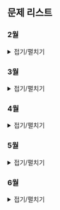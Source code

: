 ## 문제 리스트

### 2월
<details>
<summary>접기/펼치기</summary>

> 2월 29일 - 
<a href="https://school.programmers.co.kr/learn/courses/30/lessons/136798" target="_blank">기사단원의 무기</a>

</details>

### 3월
<details>
<summary>접기/펼치기</summary>

> 3월 1일 - Level1 -
<a href="https://school.programmers.co.kr/learn/courses/30/lessons/77484" target="_blank">로또의 최고 순위와 최저 순위</a>

> 3월 2일 - Level1 -
<a href="https://school.programmers.co.kr/learn/courses/30/lessons/161989" target="_blank">덧칠하기</a>

> 3월 3일 - Level2 -
<a href="https://school.programmers.co.kr/learn/courses/30/lessons/70129" target="_blank">이진 변환 반복하기</a>

> 3월 4일 - Level1 -
<a href="https://school.programmers.co.kr/learn/courses/30/lessons/131128" target="_blank">숫자 짝꿍</a>

> 3월 5일 - Level1 -
<a href="https://school.programmers.co.kr/learn/courses/30/lessons/160586" target="_blank">대충 만든 자판</a>

> 3월 6일 - Level1 -
<a href="https://school.programmers.co.kr/learn/courses/30/lessons/64061" target="_blank">크레인 인형뽑기 게임</a>

> 3월 7일 - Level1 -
<a href="https://school.programmers.co.kr/learn/courses/30/lessons/150370" target="_blank">개인정보 수집 유효기간</a>

> 3월 8일 - Level2 -
<a href="https://school.programmers.co.kr/learn/courses/30/lessons/12911" target="_blank">다음 큰 숫자</a>

> 3월 11일 - Level2 -
<a href="https://school.programmers.co.kr/learn/courses/30/lessons/12945" target="_blank">피보나치 수</a>

> 3월 12일 - Level2 -
<a href="https://school.programmers.co.kr/learn/courses/30/lessons/12973" target="_blank">짝지어 제거하기</a>

> 3월 13일 - Level2 -
<a href="https://school.programmers.co.kr/learn/courses/30/lessons/42842" target="_blank">카펫</a>

> 3월 14일 - Level2 -
<a href="https://school.programmers.co.kr/learn/courses/30/lessons/12981" target="_blank">영어 끝말잇기</a>

> 3월 15일 - Level2 -
<a href="https://school.programmers.co.kr/learn/courses/30/lessons/12980" target="_blank">점프와 순간이동</a>

> 3월 18일 - Level0 -
<a href="https://school.programmers.co.kr/learn/courses/30/lessons/120866" target="_blank">안전지대</a>

> 3월 19일 - Level2 -
<a href="https://school.programmers.co.kr/learn/courses/30/lessons/42586" target="_blank">기능개발</a>

> 3월 20일 - Level2 -
<a href="https://school.programmers.co.kr/learn/courses/30/lessons/42747" target="_blank">H-Index</a>

> 3월 21일 - Level0 -
<a href="https://school.programmers.co.kr/learn/courses/30/lessons/120863" target="_blank">다항식 더하기</a>

> 3월 22일 - Level2 -
<a href="https://school.programmers.co.kr/learn/courses/30/lessons/12985" target="_blank">예상 대진표</a>

> 3월 25일 - Level0 -
<a href="https://school.programmers.co.kr/learn/courses/30/lessons/120871">저주의 숫자 3</a>

> 3월 26일 - Level0 -
<a href="https://school.programmers.co.kr/learn/courses/30/lessons/120878">유한소수 판별하기</a>

> 3월 27일 - Level0 -
<a href="https://school.programmers.co.kr/learn/courses/30/lessons/120921">문자열 밀기</a>

> 3월 28일 - Level0 -
<a href="https://school.programmers.co.kr/learn/courses/30/lessons/120880">특이한 정렬</a>

> 3월 29일 - Level2 -
<a href="https://school.programmers.co.kr/learn/courses/30/lessons/12914">멀리 뛰기</a>

</details>

### 4월
<details>
<summary>접기/펼치기</summary>

> 4월 1일 - Level2 -
<a href="https://school.programmers.co.kr/learn/courses/30/lessons/138476">귤 고르기</a>

> 4월 2일 - Level2 -
<a href="https://school.programmers.co.kr/learn/courses/30/lessons/131127">할인 행사</a>

> 4월 3일 - Level2 -
<a href="https://school.programmers.co.kr/learn/courses/30/lessons/87390">n^2 배열 자르기</a>

> 4월 4일 - Level2 -
<a href="https://school.programmers.co.kr/learn/courses/30/lessons/12949">행렬의 곱셈</a>

> 4월 5일 - Level2 -
<a href="https://school.programmers.co.kr/learn/courses/30/lessons/42578">의상</a>

> 4월 8일 - Level2 -
<a href="https://school.programmers.co.kr/learn/courses/30/lessons/42885">구명보트</a>

> 4월 9일 - Level2 -
<a href="https://school.programmers.co.kr/learn/courses/30/lessons/154539">뒤에 있는 큰 수 찾기</a>

> 4월 10일 - Level2 -
<a href="https://school.programmers.co.kr/learn/courses/30/lessons/12939">최댓값과 최솟값</a>

> 4월 11일 - Level2 -
<a href="https://school.programmers.co.kr/learn/courses/30/lessons/17677">[1차] 뉴스 클러스터링</a>

> 4월 12일 - Level2 -
<a href="https://school.programmers.co.kr/learn/courses/30/lessons/49993">스킬트리</a>

> 4월 29일 - Level2 -
<a href="https://school.programmers.co.kr/learn/courses/30/lessons/68645">삼각 달팽이</a>

> 4월 30일 - Level2 -
<a href="https://school.programmers.co.kr/learn/courses/30/lessons/42890">후보키</a>

</details>

### 5월
<details>
<summary>접기/펼치기</summary>

> 5월 1일 - Level2 -
<a href="https://school.programmers.co.kr/learn/courses/30/lessons/131701">연속 부분 수열 합의 개수</a>

> 5월 2일 - Level2 -
<a href="https://school.programmers.co.kr/learn/courses/30/lessons/42587">프로세스</a>

> 5월 3일 - Level2 -
<a href="https://school.programmers.co.kr/learn/courses/30/lessons/12909">올바른 괄호</a>

> 5월 7일 - Level2 -
<a href="https://school.programmers.co.kr/learn/courses/30/lessons/42626">더 맵게</a>

> 5월 8일 - Level2 -
<a href="https://school.programmers.co.kr/learn/courses/30/lessons/92341">주차 요금 계산</a>

> 5월 9일 - Level2 -
<a href="https://school.programmers.co.kr/learn/courses/30/lessons/42583">다리를 지나는 트럭</a>

> 5월 13일 - Level2 -
<a href="https://school.programmers.co.kr/learn/courses/30/lessons/12941">최솟값 만들기</a>

> 5월 14일 - Level2 -
<a href="https://school.programmers.co.kr/learn/courses/30/lessons/42577">전화번호 목록</a>

> 5월 16일 - Level2 -
<a href="https://school.programmers.co.kr/learn/courses/30/lessons/154538">숫자 변환하기</a>

> 5월 17일 - Level2 -
<a href="https://school.programmers.co.kr/learn/courses/30/lessons/12899">124 나라의 숫자</a>

> 5월 20일 - Level2 -
<a href="https://school.programmers.co.kr/learn/courses/30/lessons/12951">JadenCase 문자열 만들기</a>

> 5월 21일 - Level2 -
<a href="https://school.programmers.co.kr/learn/courses/30/lessons/43165">타겟 넘버</a>

> 5월 22일 - Level2 -
<a href="https://school.programmers.co.kr/learn/courses/30/lessons/12905">가장 큰 정사각형 찾기</a>

> 5월 23일 - Level2 -
<a href="https://school.programmers.co.kr/learn/courses/30/lessons/12924">숫자의 표현</a>

> 5월 24일 - Level2 -
<a href="https://school.programmers.co.kr/learn/courses/30/lessons/12953">N개의 최소공배수</a>

> 5월 27일 - Level2 -
<a href="https://school.programmers.co.kr/learn/courses/30/lessons/76502">괄호 회전하기</a>

> 5월 28일 - Level2 -
<a href="https://school.programmers.co.kr/learn/courses/30/lessons/17680">[1차] 캐시</a>

> 5월 29일 - Level2 -
<a href="https://school.programmers.co.kr/learn/courses/30/lessons/84512">모음사전</a>

> 5월 30일 - Level2 -
<a href="https://school.programmers.co.kr/learn/courses/30/lessons/42584">주식가격</a>

> 5월 31일 - Level2 -
<a href="https://school.programmers.co.kr/learn/courses/30/lessons/132265">롤케이크 자르기</a>

</details>

### 6월
<details>
<summary>접기/펼치기</summary>

> 6월 3일 - Level2 -
<a href="https://school.programmers.co.kr/learn/courses/30/lessons/178870">연속된 부분 수열의 합</a>

> 6월 4일 - Level2 -
<a href="https://school.programmers.co.kr/learn/courses/30/lessons/176962">과제 진행하기</a>

> 6월 5일 - Level2 -
<a href="https://school.programmers.co.kr/learn/courses/30/lessons/155651">호텔 대실</a>

> 6월 7일 - Level2 -
<a href="https://school.programmers.co.kr/learn/courses/30/lessons/169199">리코쳇 로봇</a>

</details>